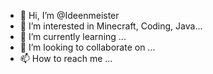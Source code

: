 - 👋 Hi, I’m @Ideenmeister
- 👀 I’m interested in Minecraft, Coding, Java...
- 🌱 I’m currently learning ...
- 💞️ I’m looking to collaborate on ...
- 📫 How to reach me ...

<!---
Ideenmeister/Ideenmeister is a ✨ special ✨ repository because its `README.md` (this file) appears on your GitHub profile.
You can click the Preview link to take a look at your changes.
--->
 
